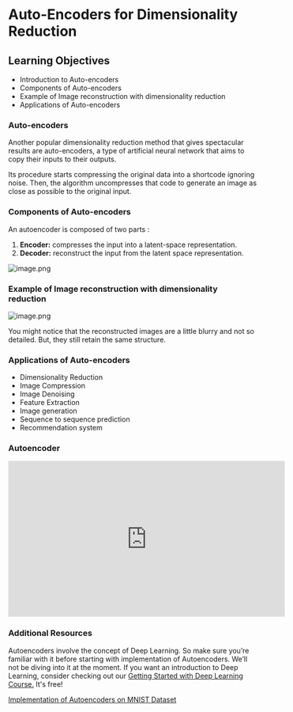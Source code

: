# Auto-Encoders for Dimensionality Reduction

## Learning Objectives

* Introduction to Auto-encoders
* Components of Auto-encoders
* Example of Image reconstruction with dimensionality reduction
* Applications of Auto-encoders

### Auto-encoders

Another popular dimensionality reduction method that gives spectacular results are auto-encoders, a type of artificial neural network that aims to copy their inputs to their outputs.

Its procedure starts compressing the original data into a shortcode ignoring noise. Then, the algorithm uncompresses that code to generate an image as close as possible to the original input.

### Components of Auto-encoders

An autoencoder is composed of two parts :

1. **Encoder:** compresses the input into a latent-space representation.
2. **Decoder:** reconstruct the input from the latent space representation.








![image.png](https://dphi-live.s3.amazonaws.com/media_uploads/image_31821184c4704ca9984c38a85e5ec41f.png)








### Example of Image reconstruction with dimensionality reduction










![image.png](https://dphi-live.s3.amazonaws.com/media_uploads/image_65260c1901344a6f91756c6c79883704.png)









You might notice that the reconstructed images are a little blurry and not so detailed. But, they still retain the same structure.

### Applications of Auto-encoders

* Dimensionality Reduction
* Image Compression
* Image Denoising
* Feature Extraction
* Image generation
* Sequence to sequence prediction
* Recommendation system

### Autoencoder








<iframe width="560" height="315" src="https://www.youtube.com/embed/Rdpbnd0pCiI" title="YouTube video player" frameborder="0" allow="accelerometer; autoplay; clipboard-write; encrypted-media; gyroscope; picture-in-picture" allowfullscreen></iframe>






### Additional Resources

Autoencoders involve the concept of Deep Learning. So make sure you’re familiar with it before starting with implementation of Autoencoders. We’ll not be diving into it at the moment. If you want an introduction to Deep Learning, consider checking out our [Getting Started with Deep Learning Course.](https://dphi.tech/courses/getting-started-with-deep-learning) It's free!

[Implementation of Autoencoders on MNIST Dataset](https://pub.towardsai.net/autoencoders-for-dimensionality-reduction-6fb6553f392f)